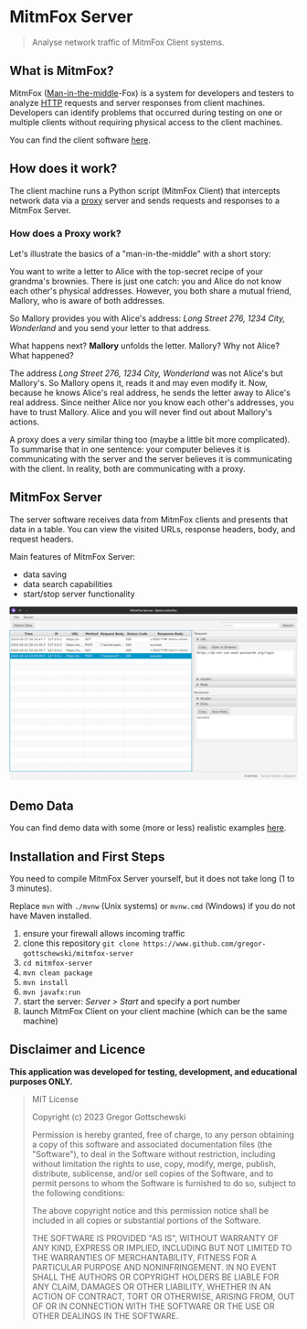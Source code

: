 # MitmFox Server

> Analyse network traffic of MitmFox Client systems.

## What is MitmFox?

MitmFox ([Man-in-the-middle](https://en.wikipedia.org/wiki/Man-in-the-middle_attack)-Fox) is a system for developers
and testers to analyze [HTTP](https://en.wikipedia.org/wiki/HTTP) requests and server responses from client machines.
Developers can identify problems that occurred during testing on one or multiple clients without requiring physical
access to the client machines.

You can find the client software [here](https://github.com/gregor-gottschewski/mitmfox-client).

## How does it work?

The client machine runs a Python script (MitmFox Client) that intercepts network data via a
[proxy](https://en.wikipedia.org/wiki/Proxy_server) server and sends requests and responses to a MitmFox Server.

### How does a Proxy work?

Let's illustrate the basics of a "man-in-the-middle" with a short story:

You want to write a letter to Alice with the top-secret recipe of your grandma's brownies.
There is just one catch: you and Alice do not know each other's physical addresses. However, you both share a mutual
friend, Mallory, who is aware of both addresses.

So Mallory provides you with Alice's address: _Long Street 276, 1234 City, Wonderland_ and you send your letter to
that address.

What happens next? **Mallory** unfolds the letter. Mallory? Why not Alice? What happened?

The address _Long Street 276, 1234 City, Wonderland_ was not Alice's but Mallory's. So Mallory opens it, reads it and
may even modify it. Now, because he knows Alice's real address, he sends the letter away to Alice's real address.
Since neither Alice nor you know each other's addresses, you have to trust Mallory. Alice and you will never find out
about Mallory's actions.

A proxy does a very similar thing too (maybe a little bit more complicated).
To summarise that in one sentence: your computer believes it is communicating with the server and the server believes
it is communicating with the client. In reality, both are communicating with a proxy.

## MitmFox Server

The server software receives data from MitmFox clients and presents that data in a table. You can view the visited
URLs, response headers, body, and request headers.

Main features of MitmFox Server:

- data saving
- data search capabilities
- start/stop server functionality

![Screenshot](doc/screenshot_1.png)

## Demo Data

You can find demo data with some (more or less) realistic examples [here](/demo-data/demo.mitmfox).

## Installation and First Steps

You need to compile MitmFox Server yourself, but it does not take long (1 to 3 minutes).

Replace `mvn` with `./mvnw` (Unix systems) or `mvnw.cmd` (Windows) if you do not have Maven installed.

1. ensure your firewall allows incoming traffic
2. clone this repository `git clone https://www.github.com/gregor-gottschewski/mitmfox-server`
3. `cd mitmfox-server`
4. `mvn clean package`
5. `mvn install`
6. `mvn javafx:run`
7. start the server: _Server > Start_ and specify a port number
8. launch MitmFox Client on your client machine (which can be the same machine)

## Disclaimer and Licence

**This application was developed for testing, development, and educational purposes ONLY.**

> MIT License
>
> Copyright (c) 2023 Gregor Gottschewski
>
> Permission is hereby granted, free of charge, to any person obtaining a copy
> of this software and associated documentation files (the "Software"), to deal
> in the Software without restriction, including without limitation the rights
> to use, copy, modify, merge, publish, distribute, sublicense, and/or sell
> copies of the Software, and to permit persons to whom the Software is
> furnished to do so, subject to the following conditions:
>
> The above copyright notice and this permission notice shall be included in all
> copies or substantial portions of the Software.
>
> THE SOFTWARE IS PROVIDED "AS IS", WITHOUT WARRANTY OF ANY KIND, EXPRESS OR
> IMPLIED, INCLUDING BUT NOT LIMITED TO THE WARRANTIES OF MERCHANTABILITY,
> FITNESS FOR A PARTICULAR PURPOSE AND NONINFRINGEMENT. IN NO EVENT SHALL THE
> AUTHORS OR COPYRIGHT HOLDERS BE LIABLE FOR ANY CLAIM, DAMAGES OR OTHER
> LIABILITY, WHETHER IN AN ACTION OF CONTRACT, TORT OR OTHERWISE, ARISING FROM,
> OUT OF OR IN CONNECTION WITH THE SOFTWARE OR THE USE OR OTHER DEALINGS IN THE
> SOFTWARE.
